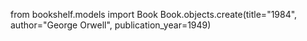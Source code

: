 from bookshelf.models import Book
Book.objects.create(title="1984", author="George Orwell", publication_year=1949)
<!-- b.save() -->
